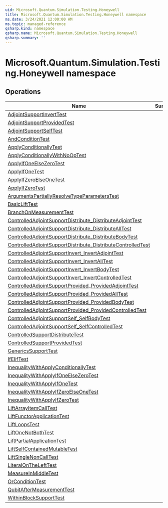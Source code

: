 ```yaml
---
uid: Microsoft.Quantum.Simulation.Testing.Honeywell
title: Microsoft.Quantum.Simulation.Testing.Honeywell namespace
ms.date: 3/24/2021 12:00:00 AM
ms.topic: managed-reference
qsharp.kind: namespace
qsharp.name: Microsoft.Quantum.Simulation.Testing.Honeywell
qsharp.summary: ''
---
```


# Microsoft.Quantum.Simulation.Testing.Honeywell namespace




<!-- summaries -->

## Operations

| Name | Summary |
|------|---------|
|[AdjointSupportInvertTest](xref:Microsoft.Quantum.Simulation.Testing.Honeywell.AdjointSupportInvertTest) |
|[AdjointSupportProvidedTest](xref:Microsoft.Quantum.Simulation.Testing.Honeywell.AdjointSupportProvidedTest) |
|[AdjointSupportSelfTest](xref:Microsoft.Quantum.Simulation.Testing.Honeywell.AdjointSupportSelfTest) |
|[AndConditionTest](xref:Microsoft.Quantum.Simulation.Testing.Honeywell.AndConditionTest) |
|[ApplyConditionallyTest](xref:Microsoft.Quantum.Simulation.Testing.Honeywell.ApplyConditionallyTest) |
|[ApplyConditionallyWithNoOpTest](xref:Microsoft.Quantum.Simulation.Testing.Honeywell.ApplyConditionallyWithNoOpTest) |
|[ApplyIfOneElseZeroTest](xref:Microsoft.Quantum.Simulation.Testing.Honeywell.ApplyIfOneElseZeroTest) |
|[ApplyIfOneTest](xref:Microsoft.Quantum.Simulation.Testing.Honeywell.ApplyIfOneTest) |
|[ApplyIfZeroElseOneTest](xref:Microsoft.Quantum.Simulation.Testing.Honeywell.ApplyIfZeroElseOneTest) |
|[ApplyIfZeroTest](xref:Microsoft.Quantum.Simulation.Testing.Honeywell.ApplyIfZeroTest) |
|[ArgumentsPartiallyResolveTypeParametersTest](xref:Microsoft.Quantum.Simulation.Testing.Honeywell.ArgumentsPartiallyResolveTypeParametersTest) |
|[BasicLiftTest](xref:Microsoft.Quantum.Simulation.Testing.Honeywell.BasicLiftTest) |
|[BranchOnMeasurementTest](xref:Microsoft.Quantum.Simulation.Testing.Honeywell.BranchOnMeasurementTest) |
|[ControlledAdjointSupportDistribute_DistributeAdjointTest](xref:Microsoft.Quantum.Simulation.Testing.Honeywell.ControlledAdjointSupportDistribute_DistributeAdjointTest) |
|[ControlledAdjointSupportDistribute_DistributeAllTest](xref:Microsoft.Quantum.Simulation.Testing.Honeywell.ControlledAdjointSupportDistribute_DistributeAllTest) |
|[ControlledAdjointSupportDistribute_DistributeBodyTest](xref:Microsoft.Quantum.Simulation.Testing.Honeywell.ControlledAdjointSupportDistribute_DistributeBodyTest) |
|[ControlledAdjointSupportDistribute_DistributeControlledTest](xref:Microsoft.Quantum.Simulation.Testing.Honeywell.ControlledAdjointSupportDistribute_DistributeControlledTest) |
|[ControlledAdjointSupportInvert_InvertAdjointTest](xref:Microsoft.Quantum.Simulation.Testing.Honeywell.ControlledAdjointSupportInvert_InvertAdjointTest) |
|[ControlledAdjointSupportInvert_InvertAllTest](xref:Microsoft.Quantum.Simulation.Testing.Honeywell.ControlledAdjointSupportInvert_InvertAllTest) |
|[ControlledAdjointSupportInvert_InvertBodyTest](xref:Microsoft.Quantum.Simulation.Testing.Honeywell.ControlledAdjointSupportInvert_InvertBodyTest) |
|[ControlledAdjointSupportInvert_InvertControlledTest](xref:Microsoft.Quantum.Simulation.Testing.Honeywell.ControlledAdjointSupportInvert_InvertControlledTest) |
|[ControlledAdjointSupportProvided_ProvidedAdjointTest](xref:Microsoft.Quantum.Simulation.Testing.Honeywell.ControlledAdjointSupportProvided_ProvidedAdjointTest) |
|[ControlledAdjointSupportProvided_ProvidedAllTest](xref:Microsoft.Quantum.Simulation.Testing.Honeywell.ControlledAdjointSupportProvided_ProvidedAllTest) |
|[ControlledAdjointSupportProvided_ProvidedBodyTest](xref:Microsoft.Quantum.Simulation.Testing.Honeywell.ControlledAdjointSupportProvided_ProvidedBodyTest) |
|[ControlledAdjointSupportProvided_ProvidedControlledTest](xref:Microsoft.Quantum.Simulation.Testing.Honeywell.ControlledAdjointSupportProvided_ProvidedControlledTest) |
|[ControlledAdjointSupportSelf_SelfBodyTest](xref:Microsoft.Quantum.Simulation.Testing.Honeywell.ControlledAdjointSupportSelf_SelfBodyTest) |
|[ControlledAdjointSupportSelf_SelfControlledTest](xref:Microsoft.Quantum.Simulation.Testing.Honeywell.ControlledAdjointSupportSelf_SelfControlledTest) |
|[ControlledSupportDistributeTest](xref:Microsoft.Quantum.Simulation.Testing.Honeywell.ControlledSupportDistributeTest) |
|[ControlledSupportProvidedTest](xref:Microsoft.Quantum.Simulation.Testing.Honeywell.ControlledSupportProvidedTest) |
|[GenericsSupportTest](xref:Microsoft.Quantum.Simulation.Testing.Honeywell.GenericsSupportTest) |
|[IfElifTest](xref:Microsoft.Quantum.Simulation.Testing.Honeywell.IfElifTest) |
|[InequalityWithApplyConditionallyTest](xref:Microsoft.Quantum.Simulation.Testing.Honeywell.InequalityWithApplyConditionallyTest) |
|[InequalityWithApplyIfOneElseZeroTest](xref:Microsoft.Quantum.Simulation.Testing.Honeywell.InequalityWithApplyIfOneElseZeroTest) |
|[InequalityWithApplyIfOneTest](xref:Microsoft.Quantum.Simulation.Testing.Honeywell.InequalityWithApplyIfOneTest) |
|[InequalityWithApplyIfZeroElseOneTest](xref:Microsoft.Quantum.Simulation.Testing.Honeywell.InequalityWithApplyIfZeroElseOneTest) |
|[InequalityWithApplyIfZeroTest](xref:Microsoft.Quantum.Simulation.Testing.Honeywell.InequalityWithApplyIfZeroTest) |
|[LiftArrayItemCallTest](xref:Microsoft.Quantum.Simulation.Testing.Honeywell.LiftArrayItemCallTest) |
|[LiftFunctorApplicationTest](xref:Microsoft.Quantum.Simulation.Testing.Honeywell.LiftFunctorApplicationTest) |
|[LiftLoopsTest](xref:Microsoft.Quantum.Simulation.Testing.Honeywell.LiftLoopsTest) |
|[LiftOneNotBothTest](xref:Microsoft.Quantum.Simulation.Testing.Honeywell.LiftOneNotBothTest) |
|[LiftPartialApplicationTest](xref:Microsoft.Quantum.Simulation.Testing.Honeywell.LiftPartialApplicationTest) |
|[LiftSelfContainedMutableTest](xref:Microsoft.Quantum.Simulation.Testing.Honeywell.LiftSelfContainedMutableTest) |
|[LiftSingleNonCallTest](xref:Microsoft.Quantum.Simulation.Testing.Honeywell.LiftSingleNonCallTest) |
|[LiteralOnTheLeftTest](xref:Microsoft.Quantum.Simulation.Testing.Honeywell.LiteralOnTheLeftTest) |
|[MeasureInMiddleTest](xref:Microsoft.Quantum.Simulation.Testing.Honeywell.MeasureInMiddleTest) |
|[OrConditionTest](xref:Microsoft.Quantum.Simulation.Testing.Honeywell.OrConditionTest) |
|[QubitAfterMeasurementTest](xref:Microsoft.Quantum.Simulation.Testing.Honeywell.QubitAfterMeasurementTest) |
|[WithinBlockSupportTest](xref:Microsoft.Quantum.Simulation.Testing.Honeywell.WithinBlockSupportTest) |


<!-- /summaries -->
